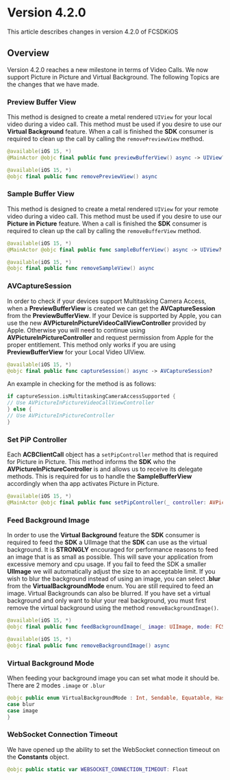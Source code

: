 # Version 4.2.0

This article describes changes in version 4.2.0 of FCSDKiOS

## Overview
Version 4.2.0 reaches a new milestone in terms of Video Calls. We now support Picture in Picture and Virtual Background. The following Topics are the changes that we have made.

### Preview Buffer View
This method is designed to create a metal rendered `UIView` for your local video during a video call. This method must be used if you desire to use our **Virtual Background** feature.
When a call is finished the **SDK** consumer is required to clean up the call by calling the `removePreviewView` method. 
```swift
@available(iOS 15, *)
@MainActor @objc final public func previewBufferView() async -> UIView?
```

```swift
@available(iOS 15, *)
@objc final public func removePreviewView() async
```

### Sample Buffer View
This method is designed to create a metal rendered `UIView` for your remote video during a video call. This method must be used if you desire to use our **Picture in Picture** feature.
When a call is finished the **SDK** consumer is required to clean up the call by calling the `removeBufferView` method. 
```swift
@available(iOS 15, *)
@MainActor @objc final public func sampleBufferView() async -> UIView?
```

```swift
@available(iOS 15, *)
@objc final public func removeSampleView() async
```

### AVCaptureSession
In order to check if your devices support Multitasking Camera Access, when a **PreviewBufferView** is created we can get the **AVCaptureSession** from the **PreviewBufferView**. If your Device is supported by Apple, you can use the new **AVPictureInPictureVideoCallViewController** provided by Apple. Otherwise you will need to continue using **AVPictureInPictureController** and request permission from Apple for the proper entitlement. This method only works if you are using **PreviewBufferView** for your Local Video UIView.
```swift
@available(iOS 15, *)
@objc final public func captureSession() async -> AVCaptureSession?
```

An example in checking for the method is as follows:
```swift
if captureSession.isMultitaskingCameraAccessSupported {
// Use AVPictureInPictureVideoCallViewController
} else {
// Use AVPictureInPictureController
}
```

### Set PiP Controller
Each **ACBClientCall** object has a `setPipController` method that is required for Picture in Picture. This method informs the **SDK** who the **AVPictureInPictureController** is and allows us to receive its delegate methods. This is required for us to handle the **SampleBufferView** accordingly when tha app activates Picture in Picture.
```swift
@available(iOS 15, *)
@MainActor @objc final public func setPipController(_ controller: AVPictureInPictureController) async
```

### Feed Background Image
In order to use the **Virtual Background** feature the **SDK** consumer is required to feed the **SDK** a UIImage that the **SDK** can use as the virtual background. It is **STRONGLY** encouraged for performance reasons to feed an image that is as small as possible. This will save your application from excessive memory and cpu usage. If you fail to feed the SDK a smaller **UIImage** we will automatically adjust the size to an acceptable limit. If you wish to blur the background instead of using an image, you can select **.blur** from the **VirtualBackgroundMode** enum. You are still required to feed an image. Virtual Backgrounds can also be blurred. If you have set a virtual background and only want to blur your real background, you must first remove the virtual background using the method `removeBackgroundImage()`. 

```swift
@available(iOS 15, *)
@objc final public func feedBackgroundImage(_ image: UIImage, mode: FCSDKiOS.VirtualBackgroundMode = .image) async
```

```swift
@available(iOS 15, *)
@objc final public func removeBackgroundImage() async
```

### Virtual Background Mode
When feeding your background image you can set what mode it should be. There are 2 modes `.image` or `.blur`  
```swift
@objc public enum VirtualBackgroundMode : Int, Sendable, Equatable, Hashable, RawRepresentable {
case blur
case image
}
```

### WebSocket Connection Timeout
We have opened up the ability to set the WebSocket connection timeout on the **Constants** object.
```swift
@objc public static var WEBSOCKET_CONNECTION_TIMEOUT: Float
```
